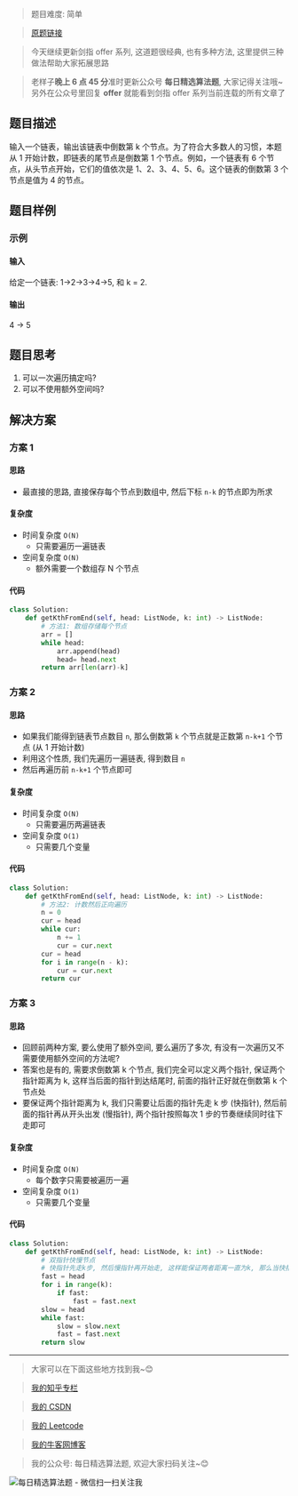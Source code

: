 > 题目难度: 简单

> [原题链接](https://leetcode-cn.com/problems/lian-biao-zhong-dao-shu-di-kge-jie-dian-lcof/)

> 今天继续更新剑指 offer 系列, 这道题很经典, 也有多种方法, 这里提供三种做法帮助大家拓展思路

> 老样子**晚上 6 点 45 分**准时更新公众号 **每日精选算法题**, 大家记得关注哦~ 另外在公众号里回复 **offer** 就能看到剑指 offer 系列当前连载的所有文章了

## 题目描述

输入一个链表，输出该链表中倒数第 k 个节点。为了符合大多数人的习惯，本题从 1 开始计数，即链表的尾节点是倒数第 1 个节点。例如，一个链表有 6 个节点，从头节点开始，它们的值依次是 1、2、3、4、5、6。这个链表的倒数第 3 个节点是值为 4 的节点。

## 题目样例

### 示例

#### 输入

给定一个链表: 1->2->3->4->5, 和 k = 2.

#### 输出

4 -> 5

## 题目思考

1. 可以一次遍历搞定吗?
2. 可以不使用额外空间吗?

## 解决方案

### 方案 1

#### 思路

- 最直接的思路, 直接保存每个节点到数组中, 然后下标 `n-k` 的节点即为所求

#### 复杂度

- 时间复杂度 `O(N)`
  - 只需要遍历一遍链表
- 空间复杂度 `O(N)`
  - 额外需要一个数组存 N 个节点

#### 代码

```python
class Solution:
    def getKthFromEnd(self, head: ListNode, k: int) -> ListNode:
        # 方法1: 数组存储每个节点
        arr = []
        while head:
            arr.append(head)
            head= head.next
        return arr[len(arr)-k]
```

### 方案 2

#### 思路

- 如果我们能得到链表节点数目 `n`, 那么倒数第 `k` 个节点就是正数第 `n-k+1` 个节点 (从 1 开始计数)
- 利用这个性质, 我们先遍历一遍链表, 得到数目 `n`
- 然后再遍历前 `n-k+1` 个节点即可

#### 复杂度

- 时间复杂度 `O(N)`
  - 只需要遍历两遍链表
- 空间复杂度 `O(1)`
  - 只需要几个变量

#### 代码

```python
class Solution:
    def getKthFromEnd(self, head: ListNode, k: int) -> ListNode:
        # 方法2: 计数然后正向遍历
        n = 0
        cur = head
        while cur:
            n += 1
            cur = cur.next
        cur = head
        for i in range(n - k):
            cur = cur.next
        return cur
```

### 方案 3

#### 思路

- 回顾前两种方案, 要么使用了额外空间, 要么遍历了多次, 有没有一次遍历又不需要使用额外空间的方法呢?
- 答案也是有的, 需要求倒数第 k 个节点, 我们完全可以定义两个指针, 保证两个指针距离为 k, 这样当后面的指针到达结尾时, 前面的指针正好就在倒数第 k 个节点处
- 要保证两个指针距离为 k, 我们只需要让后面的指针先走 k 步 (快指针), 然后前面的指针再从开头出发 (慢指针), 两个指针按照每次 1 步的节奏继续同时往下走即可

#### 复杂度

- 时间复杂度 `O(N)`
  - 每个数字只需要被遍历一遍
- 空间复杂度 `O(1)`
  - 只需要几个变量

#### 代码

```python
class Solution:
    def getKthFromEnd(self, head: ListNode, k: int) -> ListNode:
        # 双指针快慢节点
        # 快指针先走k步, 然后慢指针再开始走, 这样能保证两者距离一直为k, 那么当快指针走到结尾时满指针就恰好停在倒数第k个节点
        fast = head
        for i in range(k):
            if fast:
                fast = fast.next
        slow = head
        while fast:
            slow = slow.next
            fast = fast.next
        return slow
```

---

> 大家可以在下面这些地方找到我~😊

> [我的知乎专栏](https://zhuanlan.zhihu.com/c_1242508721932464128)

> [我的 CSDN](https://me.csdn.net/zjulyx1993)

> [我的 Leetcode](https://leetcode-cn.com/u/suibianfahui/)

> [我的牛客网博客](https://blog.nowcoder.net/zjulyx)

> 我的公众号: 每日精选算法题, 欢迎大家扫码关注~😊

![每日精选算法题 - 微信扫一扫关注我](https://mmbiz.qpic.cn/mmbiz_jpg/1KjZicMlYPMgZWmoL4eYcs6UcfmvsetDWME2YJyaCp9oT9z3U573FWENBNhyOByxYI0epew6O37hiaOhdh90QeJg/640?wx_fmt=jpeg&tp=webp&wxfrom=5&wx_lazy=1&wx_co=1)
